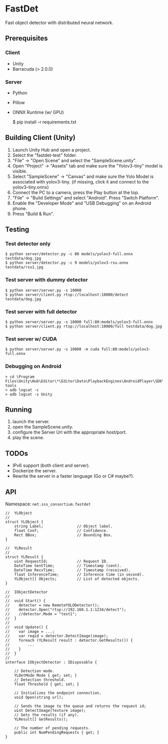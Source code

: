 # FastDet

Fast object detector with distributed neural network.

## Prerequisites

### Client

 - Unity
 - Barracuda (> 2.0.0)

### Server

 - Python
 - Pillow
 - ONNX Runtime (w/ GPU)

    $ pip install -r requirements.txt

## Building Client (Unity)

 1. Launch Unity Hub and open a project.
 2. Select the "fastdet-test" folder.
 3. "File" → "Open Scene" and select the "SampleScene.unity".
 4. Open "Project" → "Assets" tab and make sure the "Yolov3-tiny" model is visible.
 5. Select "SampleScene" → "Canvas" and make sure the Yolo Model is associated with yolov3-tiny.
    (if missing, click it and connect to the yolov3-tiny.onnx)
 6. Connect the PC to a camera, press the Play button at the top.
 7. "File" → "Build Settings" and select "Android". Press "Switch Platform".
 8. Enable the "Developer Mode" and "USB Debugging" on an Android phone.
 9. Press "Build & Run".


## Testing

### Test detector only

    $ python server/detector.py -c 80 models/yolov3-full.onnx testdata/dog.jpg
    $ python server/detector.py -c 9 models/yolov3-rsu.onnx testdata/rsu1.jpg

### Test server with dummy detector

    $ python server/server.py -s 10000
    $ python server/client.py rtsp://localhost:10000/detect testdata/dog.jpg

### Test server with full detector

    $ python server/server.py -s 10000 full:80:models/yolov3-full.onnx
    $ python server/client.py rtsp://localhost:10000/full testdata/dog.jpg

### Test server w/ CUDA

    $ python server/server.py -s 10000 -m cuda full:80:models/yolov3-full.onnx

### Debugging on Android

    > cd \Program Files\Unity\Hub\Editor\*\Editor\Data\PlaybackEngines\AndroidPlayer\SDK\platform-tools
    > adb logcat -c
    > adb logcat -s Unity


## Running

 1. launch the server.
 2. open the SampleScene.unity.
 3. configure the Server Url with the appropriate host/port.
 4. play the scene.


## TODOs

 - IPv6 support (both client and server).
 - Dockerize the server.
 - Rewrite the server in a faster language (Go or C# maybe?).


## API

Namespace: `net.sss_consortium.fastdet`

```
//  YLObject
//
struct YLObject {
    string Label;               // Object label.
    float Conf;                 // Confidence.
    Rect BBox;                  // Bounding Box.
}

//  YLResult
//
struct YLResult {
    uint RequestId;             // Request ID.
    DateTime SentTime;          // Timestamp (sent).
    DateTime RecvTime;          // Timestamp (received).
    float InferenceTime;        // Inference time (in second).
    YLObject[] Objects;         // List of detected objects.
}

//  IObjectDetector
//
//  void Start() {
//    detector = new RemoteYOLODetector();
//    detector.Open("rtsp://192.168.1.1:1234/detect");
//    //detector.Mode = "test1";
//  }
//
//  void Update() {
//    var image = ...;
//    var reqid = detector.DetectImage(image);
//    foreach (YLResult result : detector.GetResults()) {
//        ...
//    }
//  }
//
interface IObjectDetector : IDisposable {

    // Detection mode.
    YLDetMode Mode { get; set; }
    // Detection threshold.
    float Threshold { get; set; }

    // Initializes the endpoint connection.
    void Open(string url);

    // Sends the image to the queue and returns the request id;
    uint DetectImage(Texture image);
    // Gets the results (if any).
    YLResult[] GetResults();

    // The number of pending requests.
    public int NumPendingRequests { get; }
}
```
